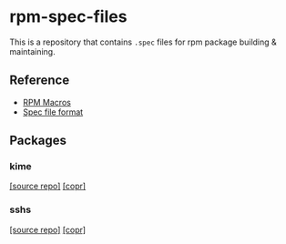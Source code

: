 # rpm-spec-files

This is a repository that contains `.spec` files for rpm package building & maintaining.

## Reference

- [RPM Macros](https://docs.fedoraproject.org/en-US/packaging-guidelines/RPMMacros/)
- [Spec file format](https://rpm-software-management.github.io/rpm/manual/spec.html)

## Packages

### kime
[[source repo]](https://github.com/Riey/kime) [[copr]](https://copr.fedorainfracloud.org/coprs/toroidalfox/kime)

### sshs
[[source repo]](https://github.com/quantumsheep/sshs) [[copr]](https://copr.fedorainfracloud.org/coprs/toroidalfox/sshs)
